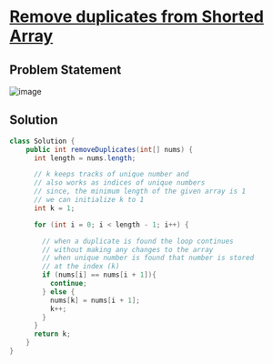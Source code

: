 # [Remove duplicates from Shorted Array](https://leetcode.com/problems/remove-duplicates-from-sorted-array/description/)
## Problem Statement
![image](https://github.com/SiddhantKumarMaurya/vigilant-invention/assets/107787014/01f699ab-c7bb-4dcb-a932-02f394fc7418)
## Solution
``` java
class Solution {
    public int removeDuplicates(int[] nums) {
      int length = nums.length;

      // k keeps tracks of unique number and
      // also works as indices of unique numbers
      // since, the minimum length of the given array is 1
      // we can initialize k to 1
      int k = 1;

      for (int i = 0; i < length - 1; i++) {

        // when a duplicate is found the loop continues
        // without making any changes to the array
        // when unique number is found that number is stored 
        // at the index (k) 
        if (nums[i] == nums[i + 1]){
          continue;
        } else {
          nums[k] = nums[i + 1];
          k++;
        }
      }
      return k; 
    }
}
```
